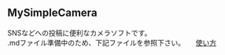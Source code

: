 ## MySimpleCamera
SNSなどへの投稿に便利なカメラソフトです。  
.mdファイル準備中のため、下記ファイルを参照下さい。  　
[使い方](/app/リリース/MySimpleCamera説明書_160529.xlsx)

